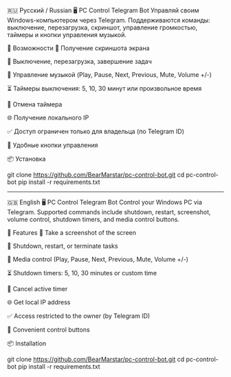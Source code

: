 🇷🇺 Русский / Russian
🖥️ PC Control Telegram Bot
Управляй своим Windows-компьютером через Telegram. Поддерживаются команды: выключение, перезагрузка, скриншот, управление громкостью, таймеры и кнопки управления музыкой.

🚀 Возможности
📸 Получение скриншота экрана

🔌 Выключение, перезагрузка, завершение задач

🎵 Управление музыкой (Play, Pause, Next, Previous, Mute, Volume +/-)

⏳ Таймеры выключения: 5, 10, 30 минут или произвольное время

🛑 Отмена таймера

🌐 Получение локального IP

✅ Доступ ограничен только для владельца (по Telegram ID)

🔘 Удобные кнопки управления

📦 Установка

git clone https://github.com/BearMarstar/pc-control-bot.git
cd pc-control-bot
pip install -r requirements.txt

-------------------------------------------------------------------------------------------------------------------------------------------------------------------------------------------------------------------------------------------------------
🇬🇧 English
🖥️ PC Control Telegram Bot
Control your Windows PC via Telegram. Supported commands include shutdown, restart, screenshot, volume control, shutdown timers, and media control buttons.

🚀 Features
📸 Take a screenshot of the screen

🔌 Shutdown, restart, or terminate tasks

🎵 Media control (Play, Pause, Next, Previous, Mute, Volume +/-)

⏳ Shutdown timers: 5, 10, 30 minutes or custom time

🛑 Cancel active timer

🌐 Get local IP address

✅ Access restricted to the owner (by Telegram ID)

🔘 Convenient control buttons

📦 Installation

git clone https://github.com/BearMarstar/pc-control-bot.git
cd pc-control-bot
pip install -r requirements.txt

